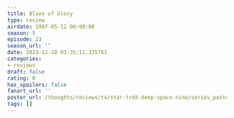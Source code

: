 ```yaml
---
title: Blaze of Glory
type: review
airdate: 1997-05-12 00:00:00
season: 5
episode: 23
season_url: ''
date: 2023-12-10 03:35:11.335761
categories:
- reviews
draft: false
rating: 0
has_spoilers: false
fanart_url: ''
poster_url: /thoughts/reviews/tv/star-trek-deep-space-nine/series_poster.jpg
tags: []
---
```


